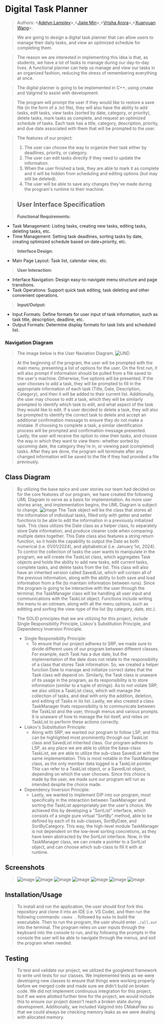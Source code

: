 
# Digital Task Planner

 > Authors: \<[Adelyn Lampley](https://github.com/addyhana)\>,\<[Jiajie Min](https://github.com/jiajiemin)\>,\<[Vrisha Arora](https://github.com/vrishaarora)\>,\<[Xuanyuan Wang](https://github.com/sxw82475)\>.
 
> We are going to design a digital task planner that can allow users to manage their daily tasks, and view an optimized schedule for completing them. 

>The reason we are interested in implementing this idea is that, as students, we have a lot of tasks to manage during our day-to-day lives. A functional planner can help us manage and view our tasks in an organized fashion, reducing the stress of remembering everything at once.

>The digital planner is going to be implemented in C++, using cmake and Valgrind to assist with development.

>The program will prompt the user if they would like to restore a save file (in the form of a .txt file), they will also have the ability to add tasks, edit tasks, view tasks (sorted by date, category, or priority), delete tasks, mark tasks as complete, and request an optimized schedule of tasks. Each task has a title, category, description, priority, and due date associated with them that will be prompted to the user. 

>The features of our project:
 >1. The user can choose the way to organize their task either by deadlines, priority, or category.
 >2. The user can edit tasks directly if they need to update the information.
 >3. When the user finished a task, they are able to mark it as complete and it will be hidden from scheduling and editing options (but may still be deleted).
> 4. The user will be able to save any changes they've made during the program's runtime to their machine. 



>## User Interface Specification
> **Functional Requirements:**
   * Task Management: Listing tasks, creating new tasks, editing tasks, deleting tasks, etc.
   * Time Management: Setting task deadlines, sorting tasks by date, creating optimized schedule based on date+priority, etc. 
> **Interface Design:**
   * Main Page Layout: Task list, calendar view, etc. <br />
> **User Interaction:** 
   * Interface Navigation: Design easy-to-navigate menu structure and page transitions.
   * Task Operations: Support quick task editing, task deleting and other convenient operations. <br />
 > **Input/Output:**
   * Input Formats: Define formats for user input of task information, such as task title, description, deadline, etc.
   * Output Formats: Determine display formats for task lists and scheduled list.

### Navigation Diagram
> The image below is the User Naviation Diagram,
> ![UND](https://github.com/cs100/final-project-alamp009-varor004-xwang298-jmin045/blob/master/IMG/User%20Navg%20Diagram.jpg?raw=true)

> At the beginning of the program, the user will be prompted with the main menu, presenting a list of options for the user. On the first run, it will also prompt if information should be pulled from a file saved to the user's machine. Otherwise, five options will be presented. If the user chooses to add a task, they will be prompted to fill in the appropriate information of each task (Title, Date, Description, Category), and then it will be added to their current list. Additionally, the user may choose to edit a task, which they will be similarly prompted to identify which task to edit, and what aspect of the task they would like to edit. If a user decided to delete a task, they will also be prompted to identify the correct task to delete and accept an additional confirmation message to ensure they do not make a mistake. If choosing to complete a task, a similar identification process will be prompted and confirmation message presented. Lastly, the user will receive the option to view their tasks, and choose the way in which they want to view them- whether sorted by upcoming date, the category they're in, or viewing past (completed) tasks. After they are done, the program will terminate after any changed information will be saved to the file if they had provided a file previously. 

## Class Diagram
> By utilizing the base epics and user stories our team had decided on for the core features of our program, we have created the following UML Diagram to serve as a basis for implementation. As more user stories arise, and implementation begins, the UML Diagram is subject to change. 
> ![image](https://github.com/cs100/final-project-alamp009-varor004-xwang298-jmin045/assets/147086163/fc64bb6a-8dc5-48a8-8704-150dc8a68085)
> The Task object will be the class that stores all the information of individual tasks, filled only with getter and setter functions to be able to edit the information in a previously initialized task. This class utilizes the Date class as a helper class, to separately store Date information, and produce cleaner code when comparing multiple dates together. This Date class also features a string return function, so it holds the capability to output the Date as both numerical (i.e. 01/01/2024), and alphabetical (i.e. January 1st, 2024). To control the collection of tasks the user wants to manipulate in the program, we will create the TaskList class, which aggregates Task objects and holds the ability to add new tasks, edit current tasks, complete tasks, and delete tasks from the list. This class will also have an inherited version called SavedList, which will contain all of the previous information, along with the ability to both save and load information from a file (to maintain information between runs). Since the program is going to be interactive with the user through the terminal, the TaskManager class will be handling all user input and communications with the TaskList object. Functions include writing the menu to an ostream, along with all the menu options, such as editting and sorting the view-type of the list (by category, date, etc.).

> The SOLID principles that we are utilizing for this project, include Single Responsibility Principle, Liskov's Substitution Principle, and Dependency Inversion Principle.
>  * Single Responsibility Principle:
>    * To ensure that our project adheres to SRP, we made sure to divide different uses of our program between different classes. For example, each Task has a due date, but the implementation of the date does not relate to the responsibility of a class that stores Task information. So, we created a helper function Date to manage and initialize correct dates that the Task class will depend on. Similarly, the Task class is unaware of its usage in the program, as its responsibility is to store information (similar to a tuple of strings). As to not violate SRP, we also utilize a TaskList class, which will manage the collection of tasks, and deal with only the addition, deletion, and editing of Tasks in its list. Lastly, we also created a class TaskManager thats responsibility is to communicate between the TaskList and the user, through menus and various prompts. It is unaware of how to manage the list itself, and relies on TaskList to perform these actions correctly.
>  * Liskov's Substitution Principle:
>    * Along with SRP, we wanted our program to follow LSP, and this can be highlighted most prominently through our TaskList class and SavedList inherited class. Our program adheres to LSP, as any place we are able to utilize the base-class TaskList, we are able to utilize the sub-class SavedList with the same implementation. This is most notable in the TaskManager class, as the only member data logged is a TaskList pointer. This can refer to a TaskList object, or a SavedList object, depending on which the user chooses. Since this choice is made by the user, we made sure our program will run as intended despite the choice made.
>  * Dependency Inversion Principle:
>    * Lastly, we wanted to implement DIP into our program, most specifically in the interaction between TaskManager and sorting the TaskList appropriately per the user's choice. We achieved this by developing a "SortList" interface, which consists of a single pure virtual "SortBy" method, able to be defined by each of its sub-classes, SortByDate, and SortByCategory. This way, the high-level module TaskManager is not dependent on the low-level sorting concretions, as they have been abstracted by the SortList interface. Now, in the TaskManager class, we can create a pointer to a SortList object, and can choose which sub-class to fill it with at runtime. 
 
 ## Screenshots
> ![image](https://github.com/cs100/final-project-alamp009-varor004-xwang298-jmin045/assets/147086163/94db93a1-107d-4173-90df-555695ae8465)
> ![image](https://github.com/cs100/final-project-alamp009-varor004-xwang298-jmin045/assets/147086163/101e53cb-20b4-4cbe-afb5-81fecd174b55)
> ![image](https://github.com/cs100/final-project-alamp009-varor004-xwang298-jmin045/assets/147086163/94b3dfbf-78bf-42b5-8c03-10afd8ac7e28)
> ![image](https://github.com/cs100/final-project-alamp009-varor004-xwang298-jmin045/assets/147086163/d521dcdb-a054-4b85-9bec-f6950fc734c7)
> ![image](https://github.com/cs100/final-project-alamp009-varor004-xwang298-jmin045/assets/147086163/568450ba-f755-40bd-9215-f301d3705d87)
> ![image](https://github.com/cs100/final-project-alamp009-varor004-xwang298-jmin045/assets/147086163/a4b2e914-e57e-4c31-bf37-568af8d754df)
> ![image](https://github.com/cs100/final-project-alamp009-varor004-xwang298-jmin045/assets/147086163/12fa45ae-0ea7-4a19-b8a7-c9c3fc092650)

 ## Installation/Usage
 > To install and run the application, the user should first fork this repository and clone it into an IDE (i.e. VS Code), and then run the following commands: `cmake .` followed by `make` to build the executable. Then to run the program, the user should enter `./all.out` into the terminal. The program relies on user inputs through the keyboard into the console to run, and by following the prompts in the console the user will be able to navigate through the menus, and exit the program when needed.
 ## Testing
 > To test and validate our project, we utilized the googletest framework to write unit tests for our classes. We implemented tests as we were developing new classes to ensure that things were working properly before we merged code and made sure we didn't build on broken code. We did not implement continuous integration for this project, but if we were allotted further time for the project, we would include this to ensure our project doesn't reach a broken state during development. Additionally, we included Valgrind into CMakeFiles so that we could always be checking memory leaks as we were dealing with allocated memory.
 
